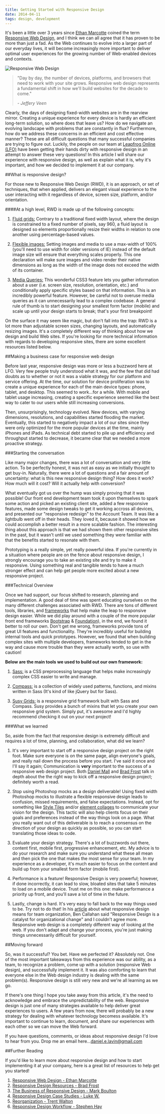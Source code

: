 ```yaml
---
title: Getting Started with Responsive Design
date: 2014-04-11
tags: design, development
---
```


It's been a little over 3 years since [Ethan Marcotte](http://ethanmarcotte.com/) coined the term [Responsive Web Design](http://alistapart.com/article/responsive-web-design/), and I think we can all agree that it has proven to be more than just a fad. As the Web continues to evolve into a larger part of our everyday lives, it will become increasingly more important to deliver optimal user experiences for the growing number of Web-enabled devices and contexts.

![Responsive Web Design](/images/flat-rwd.png)

<div class="pa4">
  <blockquote class="athelas ml0 mt0 pl4 black-90 bl bw2 b--blue">
    <p class="f5 f4-m f3-l lh-copy measure mt0">"Day by day, the number of devices, platforms, and browsers that need to work with your site grows. Responsive web design represents a fundamental shift in how we'll build websites for the decade to come."</p>
    <cite class="f6 ttu tracked fs-normal">- Jeffery Veen</cite>
  </blockquote>
</div>

Clearly, the days of designing fixed-width websites are in the rearview mirror. Creating a unique experience for every device is hardly an efficient long-term solution, so where does that leave us? How do we navigate an evolving landscape with problems that are constantly in flux? Furthermore, how do we address these concerns in an efficient and cost effective manner? These are all difficult questions that many successful companies are trying to figure out.  Luckily, the people on our team at [Leapfrog Online (LFO)](http://leapfrogonline.io) have been getting their hands dirty with responsive design in an attempt to answer these very questions! In this article I will share our experience with responsive design, as well as explain what it is, why it's important, and how we decided to implement it at our company.

##What is responsive design?

For those new to Responsive Web Design (RWD), it is an approach, or set of techniques, that when applied, delivers an elegant visual experience to the user interacting with it regardless of device, screen size, platform, and/or orientation.

####At a high level, RWD is made up of the following concepts:

1. [Fluid grids:](http://alistapart.com/article/fluidgrids) Contrary to a traditional fixed width layout, where the design is constrained to a fixed number of pixels, say 960, a fluid layout is designed so elements proportionally resize their widths in relation to one another using percentage-based values.

2. [Flexible images:](http://alistapart.com/article/fluid-images/) Setting images and media to use a max-width of 100% (you'll need to use width for older versions of IE) instead of the default image size will ensure that everything scales properly.  This one declaration will make sure images and video render their native dimensions as long as the width of the image does not exceed the width of its container.

3. [Media Queries:](https://developer.mozilla.org/en-US/docs/Web/Guide/CSS/Media_queries) This wonderful CSS3 feature lets you gather information about a user (i.e. screen size, resolution, orientation, etc.) and conditionally apply specific styles based on that information.  This is an incredibly powerful feature. However, be careful not to overuse media queries as it can unnecessarily lead to a complex codebase. A general rule of thumb is to start designing your smallest form factor (mobile) and scale up until your design starts to break; that's your first breakpoint!

On the surface it may seem like magic, but don't fall into the trap: RWD is a lot more than adjustable screen sizes, changing layouts, and automatically resizing images. It's a completely different way of thinking about how we design and build Web sites. If you're looking for more technical information with regards to developing responsive sites, there are some excellent resources listed below.

##Making a business case for responsive web design

Before last year, responsive design was more or less a buzzword here at LFO. Very few people truly understood what it was, and the few that did had doubts as to whether or not it was a viable strategy for our platform and service offering. At the time, our solution for device proliferation was to create a unique experience for each of the main device types: phone, tablet, and desktop.  This seemed to work...for a while. With mobile and tablet usage increasing, creating a specific experience seemed like the best way to cater to our users while still increasing conversions.

Then, unsurprisingly, technology evolved. New devices, with varying dimensions, resolutions, and capabilities started flooding the market. Eventually, this started to negatively impact a lot of our sites since they were only optimized for the more popular devices at the time, mainly iPhones and iPads. As technical debt started to pile up and efficiency and throughput started to decrease, it became clear that we needed a more proactive strategy.

###Starting the conversation

Like many major changes, there was a lot of conversation and very little action. To be perfectly honest, it was not as easy as we initially thought to get buy-in. Naturally, there were a lot of questions and a fair amount of uncertainty: what is this new responsive design thing? How does it work? How much will it cost? Will it actually help with conversion?

What eventually got us over the hump was simply proving that it was possible! Our front end development team took it upon themselves to spark some action and picked an existing client site, added a few responsive features, made some design tweaks to get it working accross all devices, and presented our "responsive redesign" to the Account Team. It was like a lightbulb went off in their heads. They loved it, because it showed how we could accomplish a better result in a more scalable fashion. The interesting thing about this approach is that we had shown them other responsive sites in the past, but it wasn't until we used something they were familiar with that the benefits started to resonate with them.

Prototyping is a really simple, yet really powerful idea. If you're currently in a situation where people are on the fence about responsive design, I strongly encourage you to take an existing site and try to make it responsive.  Using something real and tangible tends to have a much stronger effect and can help get people more excited about a new responsive project.

###Technical Overview

Once we had support, our focus shifted to research, planning and implementation. A good deal of time was spent educating ourselves on the many different challenges associated with RWD. There are tons of different tools, libraries, and [frameworks](http://usablica.github.io/front-end-frameworks/compare.html) that help make the leap to responsive design easier.  While we did play around with a couple of the more popular front end frameworks [Bootstrap](http://getbootstrap.com/) & [Foundation](http://foundation.zurb.com/)), in the end, we found it better to roll our own. Don't get me wrong, frameworks provide tons of great UI features and functionality. They're incredibly useful for building internal tools and quick prototypes. However, we found that when building complex sites with multiple developers, frameworks tended to get in the way and cause more trouble than they were actually worth, so use with caution!

**Below are the main tools we used to build out our own framework:**

1. [Sass:](http://sass-lang.com/) is a CSS preprocessing language that helps make increasingly complex CSS easier to write and manage.

2. [Compass:](http://compass-style.org/) is a collection of widely used patterns, functions, and mixins written in Sass (It's kind of like jQuery but for Sass).

3. [Susy Grids:](http://susy.oddbird.net/) is a responsive grid framework built with Sass and Compass.  Susy provides a bunch of mixins that let you create your own responsive grid system.  Simply put, it's awesome and I'd highly recommend checking it out on your next project!

###What we learned

So, aside from the fact that responsive design is extremely difficult and requires a lot of time, planning, and collaboration, what did we learn?

1. It's very important to start off a responsive design project on the right foot.  Make sure everyone is on the same page, align everyone's goals, and really nail down the process before you start. I've said it once and I'll say it again; Communication is **very** important to the success of a responsive web design project.  Both [Daniel Mall](http://danielmall.com/articles/responsive-mobile-entertainment-weekly/) and [Brad Frost](http://bradfrostweb.com/blog/post/entertainment-weekly/) talk in depth about the the right way to kick off a responsive design project; definitely worth a read.

2. Stop using Photoshop mocks as a design deliverable! Using fixed width Photoshop mocks to illustrate a flexible responsive design leads to confusion, missed requirements, and false expectations. Instead, opt for something like [Style Tiles](http://styletil.es/) and/or [element collages](http://danielmall.com/articles/rif-element-collages/) to communicate your vision for the design. This tactic will also help clients focus on their goals and preferences instead of the way things look on a page.  What you really want out of this deliverable is to reach a consensus on the direction of your design as quickly as possible, so you can start translating those ideas to code.

3. Evaluate your design strategy. There's a lot of buzzwords out there, content first, mobile first, progressive enhancement, etc. My advice is to do your research and make sure you understand what these all mean and then pick the one that makes the most sense for your team. In my experience as a developer, it's much easier to focus on the content and build up from your smallest form factor (mobile first).

4. Performance is a feature! Responsive Design is very powerful; however, if done incorrectly, it can lead to slow, bloated sites that take 5 minutes to load on a mobile device. Trust me on this one: make performance a priority up front, and you'll save a lot of time in the future.

5. Lastly, change is hard. It's very easy to fall back to the way things used to be. Try not to do that! In his [article](http://www.creativebloq.com/business/what-responsive-web-design-means-team-organisation-11410353) about what responsive design means for team organization, Ben Callahan said "Responsive Design is a catalyst for organizational change" and I couldn't agree more.  Responsive web design is a completely different way of looking at the web. If you don't adapt and change your process, you're just making things unnecessarily difficult for yourself.

##Moving forward

So, was it successful? You bet. Have we perfected it? Absolutely not.  One of the most important takeaways from this experience was our ability, as a team, to recognize a problem, come up with a solution (responsive Web design), and successfully implement it. It was also comforting to learn that everyone else in the Web design industry is dealing with the same problem(s). Responsive design is still very new and we're all learning as we go.

If there's one thing I hope you take away from this article, it's the need to acknowledge and embrace the unpredictability of the web. Responsive design is just one of many strategies available to help deliver great experiences to users. A few years from now, there will probably be a new strategy for dealing with whatever technology becomess available. It's important to continue to learn, document, and share our experiences with each other so we can move the Web forward.

If you have questions, comments, or ideas about responsive design I'd love to hear from you. Drop me an email here...<a href="mailto:daniel.e.lavin@gmail.com">daniel.e.lavin@gmail.com</a>

##Further Reading

If you'd like to learn more about responsive design and how to start implementing it at your company, here is a great list of resources to help get you started!

1. [Responsive Web Design - Ethan Marcotte](http://alistapart.com/article/responsive-web-design/")
2. [Responsive Design Resources - Brad Frost](http://bradfrost.github.io/this-is-responsive/resources.html)
3. [The Business of Responsive Design - Mark Boulton](http://markboulton.co.uk/journal/thebusinessofrwd)
4. [Responsive Design Case Studies - Luke W.](http://www.lukew.com/ff/entry.asp?1691)
5. [Reorganization - Trent Walton](http://trentwalton.com/2013/04/10/reorganization)
6. [Responsive Design Workflow - Stephen Hay](http://www.amazon.com/Responsive-Design-Workflow-Stephen-Hay/dp/0321887867)
